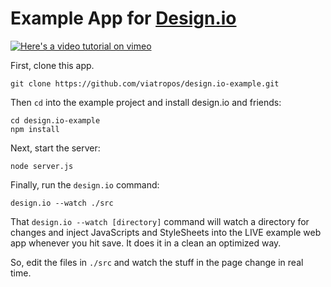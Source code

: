 # Example App for [Design.io](https://github.com/viatropos/design.io)

[![Here's a video tutorial on vimeo](http://i.imgur.com/JunAS.png)](http://player.vimeo.com/video/31589739?title=0&amp;byline=0&amp;portrait=0&autoplay=true)

First, clone this app.

```
git clone https://github.com/viatropos/design.io-example.git
```

Then `cd` into the example project and install design.io and friends:

```
cd design.io-example
npm install
```

Next, start the server:

```
node server.js
```

Finally, run the `design.io` command:

```
design.io --watch ./src
```

That `design.io --watch [directory]` command will watch a directory for changes and inject JavaScripts and StyleSheets into the LIVE example web app whenever you hit save.  It does it in a clean an optimized way.

So, edit the files in `./src` and watch the stuff in the page change in real time.
